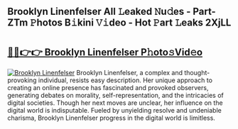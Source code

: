 ## Brooklyn Linenfelser All 𝙻eaked 𝙽u𝚍es - Part-ZTm 𝙿hotos B𝚒kini 𝚅𝚒deo - Hot 𝙿art 𝙻eaks 2XjLL

# <h2><a href="http://ld6s0a.urlbe.top/?page=Brooklyn+Linenfelser">🔗🔗👉👉 Brooklyn Linenfelser P𝚑oto𝚜Vid𝚎o</a></h2>

[![Brooklyn Linenfelser](https://i.imgur.com/eBuTRDB.gif)](http://ld6s0a.urlbe.top/?page=Brooklyn+Linenfelser)
Brooklyn Linenfelser, a complex and thought-provoking individual, resists easy description. Her unique approach to creating an online presence has fascinated and provoked observers, generating debates on morality, self-representation, and the intricacies of digital societies. Though her next moves are unclear, her influence on the digital world is indisputable. Fueled by unyielding resolve and undeniable charisma, Brooklyn Linenfelser progress in the digital world is limitless.
